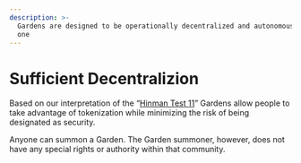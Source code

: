 ```yaml
---
description: >-
  Gardens are designed to be operationally decentralized and autonomous from day
  one
---
```


# Sufficient Decentralizion

Based on our interpretation of the “[Hinman Test 11](https://www.lawandblockchain.eu/hinman-test/)” Gardens allow people to take advantage of tokenization while minimizing the risk of being designated as security. 

Anyone can summon a Garden. The Garden summoner, however, does not have any special rights or authority within that community.

